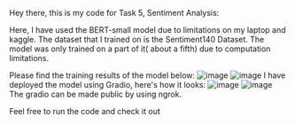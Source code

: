Hey there, this is my code for Task 5, Sentiment Analysis:

Here, I have used the BERT-small model due to limitations on my laptop and kaggle. The dataset that I trained on is the Sentiment140 Dataset. The model was only trained on a part of it( about a fifth) due to computation limitations.

Please find the training results of the model below:
![image](https://github.com/user-attachments/assets/502ac963-8a1d-4898-afe8-dedb3930ffd6)
![image](https://github.com/user-attachments/assets/3db9a125-6fae-4d4c-9973-52f6ad991226)
I have deployed the model using Gradio, here's how it looks:
![image](https://github.com/user-attachments/assets/8d97fad3-f0d2-4d11-9fc3-d5c0bac34189)
![image](https://github.com/user-attachments/assets/1b178adf-13ce-4992-b5c8-158c818db410)
The gradio can be made public by using ngrok.

Feel free to run the code and check it out

